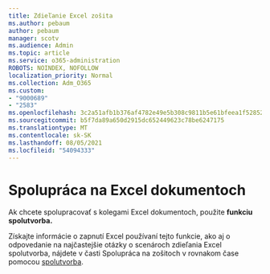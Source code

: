 ```yaml
---
title: Zdieľanie Excel zošita
ms.author: pebaum
author: pebaum
manager: scotv
ms.audience: Admin
ms.topic: article
ms.service: o365-administration
ROBOTS: NOINDEX, NOFOLLOW
localization_priority: Normal
ms.collection: Adm_O365
ms.custom:
- "9000689"
- "2583"
ms.openlocfilehash: 3c2a51afb1b376af4782e49e5b308c9811b5e61bfeea1f52852a79178e818968
ms.sourcegitcommit: b5f7da89a650d2915dc652449623c78be6247175
ms.translationtype: MT
ms.contentlocale: sk-SK
ms.lasthandoff: 08/05/2021
ms.locfileid: "54094333"
---
```

# <a name="collaborate-on-excel-documents"></a>Spolupráca na Excel dokumentoch

Ak chcete spolupracovať s kolegami Excel dokumentoch, použite **funkciu spolutvorba.** 

Získajte informácie o zapnutí Excel používaní tejto funkcie, ako aj o odpovedanie na najčastejšie otázky o scenároch zdieľania Excel spolutvorba, nájdete v časti Spolupráca na zošitoch v rovnakom čase pomocou [spolutvorba](https://support.office.com/article/7152aa8b-b791-414c-a3bb-3024e46fb104).

